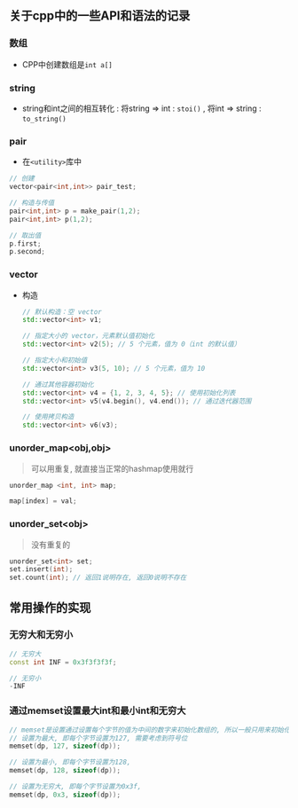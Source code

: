 ## 关于cpp中的一些API和语法的记录

### 数组

- CPP中创建数组是`int a[]`  

### string

- string和int之间的相互转化 : 将string => int : `stoi()` , 将int => string : `to_string()`

### pair

- 在`<utility>`库中

```cpp
// 创建
vector<pair<int,int>> pair_test;

// 构造与传值
pair<int,int> p = make_pair(1,2);
pair<int,int> p(1,2);

// 取出值
p.first;
p.second;
```

### vector

- 构造
  ```cpp
  // 默认构造：空 vector
  std::vector<int> v1;
  
  // 指定大小的 vector，元素默认值初始化
  std::vector<int> v2(5); // 5 个元素，值为 0（int 的默认值）
  
  // 指定大小和初始值
  std::vector<int> v3(5, 10); // 5 个元素，值为 10
  
  // 通过其他容器初始化
  std::vector<int> v4 = {1, 2, 3, 4, 5}; // 使用初始化列表
  std::vector<int> v5(v4.begin(), v4.end()); // 通过迭代器范围
  
  // 使用拷贝构造
  std::vector<int> v6(v3);
  ```
  
### unorder_map\<obj,obj>

> 可以用重复, 就直接当正常的hashmap使用就行

```cpp
unorder_map <int, int> map;

map[index] = val;
```

### unorder_set\<obj> 

>没有重复的

```cpp
unorder_set<int> set;
set.insert(int);
set.count(int); // 返回1说明存在, 返回0说明不存在
```


## 常用操作的实现

### 无穷大和无穷小

```cpp
// 无穷大
const int INF = 0x3f3f3f3f;

// 无穷小
-INF
```

### 通过memset设置最大int和最小int和无穷大

```cpp
// memset是设置通过设置每个字节的值为中间的数字来初始化数组的, 所以一般只用来初始化为0或-1
// 设置为最大, 即每个字节设置为127, 需要考虑到符号位
memset(dp, 127, sizeof(dp));

// 设置为最小, 即每个字节设置为128, 
memset(dp, 128, sizeof(dp));

// 设置为无穷大, 即每个字节设置为0x3f,
memset(dp, 0x3, sizeof(dp));
```

